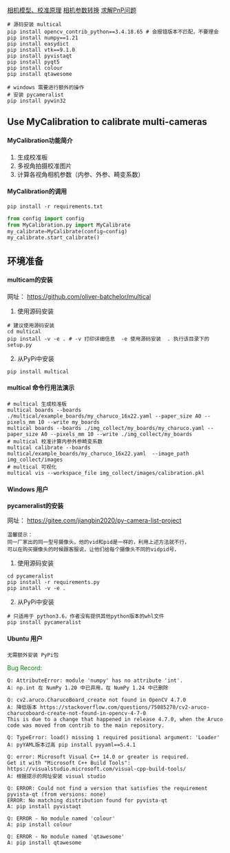 [相机模型、校准原理](./camera_calibration_principle/相机模型校准原理.md)
[相机参数转换](https://blog.csdn.net/ustczhng2012/article/details/120177812)
[求解PnP问题](https://www.jianshu.com/p/ce4d05d13cb4)

```
# 源码安装 multical
pip install opencv_contrib_python==3.4.18.65 # 会报错版本不匹配，不要理会
pip install numpy==1.21
pip install easydict
pip install vtk==9.1.0
pip install pyvistaqt
pip install pyqt5
pip install colour
pip install qtawesome

# windows 需要进行额外的操作
# 安装 pycameralist
pip install pywin32
```


## Use MyCalibration to calibrate multi-cameras
#### MyCalibration功能简介
1. 生成校准板
2. 多视角拍摄校准图片
3. 计算各视角相机参数（内参、外参、畸变系数）


#### MyCalibration的调用
```shell
pip install -r requirements.txt
```
```python
from config import config
from MyCalibration.py import MyCalibrate
my_calibrate=MyCalibrate(config=config)
my_calibrate.start_calibrate()
```


## 环境准备
#### multicam的安装

网址： https://github.com/oliver-batchelor/multical

1. 使用源码安装
```shell
# 建议使用源码安装
cd multical
pip install -v -e . # -v 打印详细信息  -e 使用源码安装  . 执行该目录下的setup.py
```
2. 从PyPi中安装
```shell
pip install multical
```
#### multical 命令行用法演示
```shell
# multical 生成校准板 
multical boards --boards ./multical/example_boards/my_charuco_16x22.yaml --paper_size A0 --pixels_mm 10 --write my_boards
multical boards --boards ./img_collect/my_boards/my_charuco.yaml --paper_size A0 --pixels_mm 10 --write ./img_collect/my_boards
# multical 校准计算内参外参畸变系数
multical calibrate --boards multical/example_boards/my_charuco_16x22.yaml  --image_path img_collect/images
# multical 可视化
multical vis --workspace_file img_collect/images/calibration.pkl
```
#### Windows 用户
**pycameralist的安装**

网址： https://gitee.com/jiangbin2020/py-camera-list-project
```
温馨提示：
同一厂家出的同一型号摄像头，他的vid和pid是一样的，利用上述方法就不行，
可以在购买摄像头的时候跟客服说，让他们给每个摄像头不同的vidpid号，
```

1. 使用源码安装
```shell
cd pycameralist
pip install -r requirements.py
pip install -v -e .
```
2. 从PyPi中安装
```shell
# 只适用于 python3.6，作者没有提供其他python版本的whl文件
pip install pycameralist
```

#### Ubuntu 用户
```
无需额外安装 PyPi包
```


<font color=#008000 >Bug Record:</font>
```
Q: AttributeError: module 'numpy' has no attribute 'int'.
A: np.int 在 NumPy 1.20 中已弃用，在 NumPy 1.24 中已删除
```
```
Q: cv2.aruco.CharucoBoard_create not found in OpenCV 4.7.0
A: 降低版本 https://stackoverflow.com/questions/75085270/cv2-aruco-charucoboard-create-not-found-in-opencv-4-7-0
This is due to a change that happened in release 4.7.0, when the Aruco code was moved from contrib to the main repository.
```
```
Q: TypeError: load() missing 1 required positional argument: 'Loader'
A: pyYAML版本过高 pip install pyyaml==5.4.1
```
```
Q: error: Microsoft Visual C++ 14.0 or greater is required. 
Get it with "Microsoft C++ Build Tools": 
https://visualstudio.microsoft.com/visual-cpp-build-tools/
A: 根据提示的网址安装 visual studio
```
```
Q: ERROR: Could not find a version that satisfies the requirement pyvista-qt (from versions: none)
ERROR: No matching distribution found for pyvista-qt
A: pip install pyvistaqt
```
```
Q: ERROR - No module named 'colour'
A: pip install colour
```
```
Q: ERROR - No module named 'qtawesome'
A: pip install qtawesome
```
